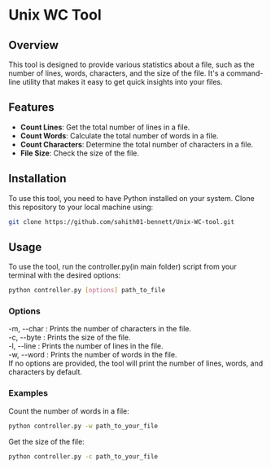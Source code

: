 # Unix WC Tool

## Overview

This tool is designed to provide various statistics about a file, such as the number of lines, words, characters, and the size of the file. It's a command-line utility that makes it easy to get quick insights into your files.

## Features

- **Count Lines**: Get the total number of lines in a file.
- **Count Words**: Calculate the total number of words in a file.
- **Count Characters**: Determine the total number of characters in a file.
- **File Size**: Check the size of the file.

## Installation

To use this tool, you need to have Python installed on your system. Clone this repository to your local machine using:

```bash
git clone https://github.com/sahith01-bennett/Unix-WC-tool.git
```
## Usage
To use the tool, run the controller.py(in main folder) script from your terminal with the desired options:
```bash
python controller.py [options] path_to_file
```

### Options
-m, --char : Prints the number of characters in the file.  
-c, --byte : Prints the size of the file.  
-l, --line : Prints the number of lines in the file.  
-w, --word : Prints the number of words in the file.  
If no options are provided, the tool will print the number of lines, words, and characters by default.  


### Examples
Count the number of words in a file:

```bash
python controller.py -w path_to_your_file
```

Get the size of the file:
```bash
python controller.py -c path_to_your_file
```
